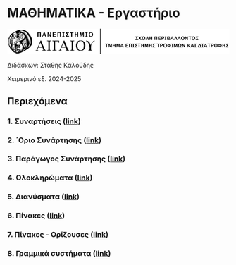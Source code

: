 # ΜΑΘΗΜΑΤΙΚΑ - Εργαστήριο

![Aegean_Logo](./images/aegean_line_logo.png)

Διδάσκων: Στάθης Καλούδης

Χειμερινό εξ. 2024-2025




## Περιεχόμενα

### 1. Συναρτήσεις ([link](./chapter_1.md))

### 2. ΄Οριο Συνάρτησης ([link](./chapter_2.md))

### 3. Παράγωγος Συνάρτησης ([link](./chapter_3.md))

### 4. Ολοκληρώματα ([link](./chapter_4.md))

### 5. Διανύσματα ([link](./chapter_5.md))

### 6. Πίνακες ([link](./chapter_6.md))

### 7. Πίνακες - Ορίζουσες ([link](./chapter_7.md))

### 8. Γραμμικά συστήματα ([link](./chapter_8.md))


    
    
